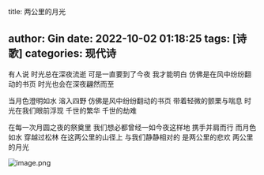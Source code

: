 title: 两公里的月光

[//]: # (top: true)
author: Gin
date: 2022-10-02 01:18:25
tags: [诗歌]
categories: 现代诗
---
有人说 时光总在深夜流逝
可是一直要到了今夜
我才能明白
仿佛是在风中纷纷翻动的书页
时光也会在深夜翩然而至


当月色澄明如水
溶入四野
仿佛是风中纷纷翻动的书页
带着轻微的颤栗与喘息
时光在我们眼前浮现
千世的繁华
千世的劫难


在每一次月圆之夜的祭奠里
我们想必都曾经一如今夜这样地
携手并肩而行
而月色如水
穿越过松林
在这两公里的山径上
与我们静静相对的
是两公里的悲欢
两公里的月光


![image.png](../../../../images/post-images/image.png)

